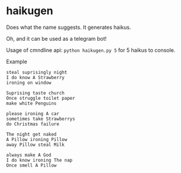 # haikugen

Does what the name suggests. It generates haikus.

Oh, and it can be used as a telegram bot!

Usage of cmndline api: `python haikugen.py 5` for 5 haikus to console.

Example

    steal suprisingly night 
    I do know A Strawberry 
    ironing on window 
        
    Suprising taste church 
    Once struggle toilet paper 
    make white Penguins 
    
    please ironing A car 
    sometimes take Strawberrys 
    do Christmas failure 
    
    The night get naked 
    A Pillow ironing Pillow 
    away Pillow steal Milk 
    
    always make A God 
    I do know ironing The nap 
    Once smell A Pillow 

